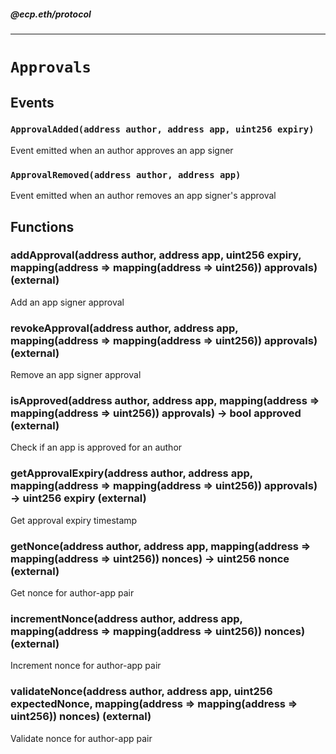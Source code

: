 ##### @ecp.eth/protocol

----

# `Approvals`









## Events

### `ApprovalAdded(address author, address app, uint256 expiry)`

Event emitted when an author approves an app signer



### `ApprovalRemoved(address author, address app)`

Event emitted when an author removes an app signer's approval




## Functions

### addApproval(address author, address app, uint256 expiry, mapping(address => mapping(address => uint256)) approvals) (external)

Add an app signer approval




### revokeApproval(address author, address app, mapping(address => mapping(address => uint256)) approvals) (external)

Remove an app signer approval




### isApproved(address author, address app, mapping(address => mapping(address => uint256)) approvals) → bool approved (external)

Check if an app is approved for an author




### getApprovalExpiry(address author, address app, mapping(address => mapping(address => uint256)) approvals) → uint256 expiry (external)

Get approval expiry timestamp




### getNonce(address author, address app, mapping(address => mapping(address => uint256)) nonces) → uint256 nonce (external)

Get nonce for author-app pair




### incrementNonce(address author, address app, mapping(address => mapping(address => uint256)) nonces) (external)

Increment nonce for author-app pair




### validateNonce(address author, address app, uint256 expectedNonce, mapping(address => mapping(address => uint256)) nonces) (external)

Validate nonce for author-app pair






